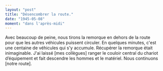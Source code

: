 ```yaml
---
layout: "post"
title: "Désencombrer la route."
date: "1945-05-08"
moment: "dans l'après-midi"
---
```


Avec beaucoup de peine, nous tirons la remorque en dehors de la route pour que les autres véhicules puissent circuler. En quelques minutes, c'est une centaine de véhicules qui s'y accumule. Récupérer la remorque était inimaginable. J'ai laissé [mes collègues] ranger le couloir central du chariot d’équipement et fait descendre les hommes et le matériel. Nous continuons [notre route].


<div class="histoire"></div>

<div class="commentaire"></div>